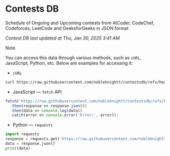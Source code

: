 # Contests DB

Schedule of Ongoing and Upcoming contests from AtCoder, CodeChef, Codeforces, LeetCode and GeeksforGeeks in JSON format

*Contest DB last updated at Thu, Jan 30, 2025 3:41 AM*  

> [!NOTE]
> You can access this data through various methods, such as `cURL`, JavaScript, Python, etc. Below are examples for accessing it:
> 
> - `cURL`
> ```sh
> curl https://raw.githubusercontent.com/nobleknightt/contestsdb/refs/heads/main/contests
> ```
> 
> - JavaScript — `fetch` API
> ```javascript
> fetch('https://raw.githubusercontent.com/nobleknightt/contestsdb/refs/heads/main/contests')
>   .then(response => response.json())
>   .then(data => console.log(data))
>   .catch(error => console.error('Error:', error));
> ```
> 
> - Python — `requests`
> ```python
> import requests
> response = requests.get('https://raw.githubusercontent.com/nobleknightt/contestsdb/refs/heads/main/contests')
> data = response.json()
> print(data)
> ```
